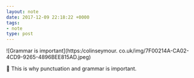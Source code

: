 ```yaml
---
layout: note
date: 2017-12-09 22:18:22 +0000 
tags:
- note
type: post
---
```

![Grammar is important](https:/colinseymour. co.uk/img/7F00214A-CA02-4CD9-9265-4896BEE815AD.jpeg)

🤔 This is why punctuation and grammar is important.